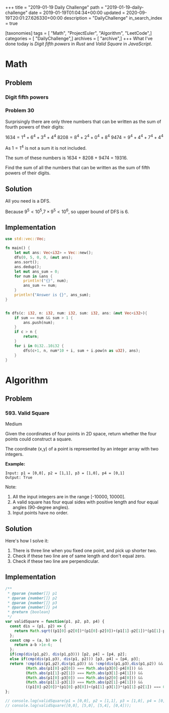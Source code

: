 +++
title = "2019-01-19 Daily Challenge"
path = "2019-01-19-daily-challenge"
date = 2019-01-19T01:04:34+00:00
updated = 2020-09-19T20:01:27.626330+00:00
description = "DailyChallenge"
in_search_index = true

[taxonomies]
tags = [ "Math", "ProjectEuler", "Algorithm", "LeetCode",]
categories = [ "DailyChallenge",]
archives = [ "archive",]
+++
What I've done today is *Digit fifth powers* in *Rust* and *Valid Square* in *JavaScript*.

<!-- more -->

# Math

## Problem

### Digit fifth powers

### Problem 30

Surprisingly there are only three numbers that can be written as the sum of fourth powers of their digits:

$1634 = 1^4 + 6^4 + 3^4 + 4^4$
$8208 = 8^4 + 2^4 + 0^4 + 8^4$
$9474 = 9^4 + 4^4 + 7^4 + 4^4$

As $1 = 1^4$ is not a sum it is not included.

The sum of these numbers is 1634 + 8208 + 9474 = 19316.

Find the sum of all the numbers that can be written as the sum of fifth powers of their digits.

## Solution

All you need is a DFS.

Because $9^5<10^5$,$7\times 9^5<10^6$, so upper bound of DFS is 6.

## Implementation

```rust
use std::vec::Vec;

fn main() {
    let mut ans: Vec<i32> = Vec::new();
    dfs(0, 5, 0, 0, &mut ans);
    ans.sort();
    ans.dedup();
    let mut ans_sum = 0;
    for num in &ans {
        println!("{}", num);
        ans_sum += num;       
    }
    println!("Answer is {}", ans_sum);
}


fn dfs(c: i32, n: i32, num: i32, sum: i32, ans: &mut Vec<i32>){
    if sum == num && sum > 1 {
        ans.push(num);
    }
    if c > n {
        return;
    }
    for i in 0i32..10i32 {
        dfs(c+1, n, num*10 + i, sum + i.pow(n as u32), ans);
    }
}
```

# Algorithm

## Problem

### 593. Valid Square

Medium

Given the coordinates of four points in 2D space, return whether the four points could construct a square.

The coordinate (x,y) of a point is represented by an integer array with two integers.

**Example:**

```
Input: p1 = [0,0], p2 = [1,1], p3 = [1,0], p4 = [0,1]
Output: True
```



Note:

1. All the input integers are in the range [-10000, 10000].
2. A valid square has four equal sides with positive length and four equal angles (90-degree angles).
3. Input points have no order.

## Solution

Here's how I solve it:

1. There is three line when you fixed one point, and pick up shorter two.
2. Check if these two line are of same length and don't equal zero.
3. Check if these two line are perpendicular.

## Implementation

```js
/**
 * @param {number[]} p1
 * @param {number[]} p2
 * @param {number[]} p3
 * @param {number[]} p4
 * @return {boolean}
 */
var validSquare = function(p1, p2, p3, p4) {
  const dis = (p1, p2) => {
    return Math.sqrt((p1[0]-p2[0])*(p1[0]-p2[0])+(p1[1]-p2[1])*(p1[1]-p2[1]));
  };
  const cmp = (a, b) => {
    return a-b >1e-6;
  };
  if(cmp(dis(p1,p2), dis(p1,p3))) [p2, p4] = [p4, p2];
  else if(cmp(dis(p1,p3), dis(p1, p2))) [p3, p4] = [p4, p3];
  return !cmp(dis(p1,p2),dis(p1,p3)) && !cmp(dis(p1,p3),dis(p1,p2)) && cmp(dis(p1,p2),0)&&
         (Math.abs(p1[0]-p2[0]) === Math.abs(p3[0]-p4[0])) &&
         (Math.abs(p1[1]-p2[1]) === Math.abs(p3[1]-p4[1])) &&
         (Math.abs(p1[0]-p3[0]) === Math.abs(p2[0]-p4[0])) &&
         (Math.abs(p1[1]-p3[1]) === Math.abs(p2[1]-p4[1])) &&
         ((p1[0]-p2[0])*(p1[0]-p3[0])+(p1[1]-p3[1])*(p1[1]-p2[1]) === 0);
};

// console.log(validSquare(p1 = [0,0], p2 = [1,1], p3 = [1,0], p4 = [0,1]));
// console.log(validSquare([0,0], [5,0], [5,4], [0,4]));
```